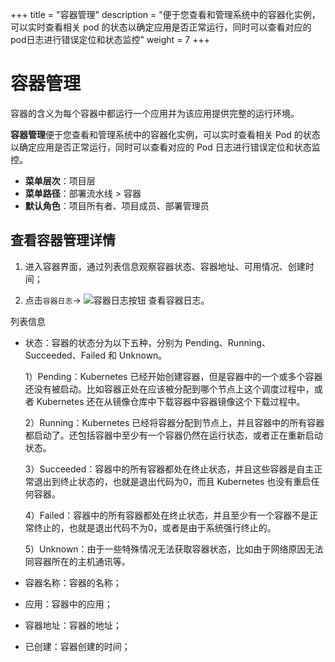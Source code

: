 ﻿+++
title = "容器管理"
description = "便于您查看和管理系统中的容器化实例，可以实时查看相关 pod 的状态以确定应用是否正常运行，同时可以查看对应的 pod日志进行错误定位和状态监控"
weight = 7
+++


# 容器管理

容器的含义为每个容器中都运行一个应用并为该应用提供完整的运行环境。

**容器管理**便于您查看和管理系统中的容器化实例，可以实时查看相关 Pod 的状态以确定应用是否正常运行，同时可以查看对应的 Pod 日志进行错误定位和状态监控。

  - **菜单层次**：项目层
  - **菜单路径**：部署流水线 > 容器
  - **默认角色**：项目所有者、项目成员、部署管理员

## 查看容器管理详情

 1. 进入容器界面，通过列表信息观察容器状态、容器地址、可用情况、创建时间；

 1. 点击`容器日志`→ ![容器日志按钮](/docs/user-guide/deployment-pipeline/image/container_log_button.png) 查看容器日志。

列表信息

 - 状态：容器的状态分为以下五种，分别为 Pending、Running、Succeeded、Failed 和 Unknown。

    1）Pending：Kubernetes 已经开始创建容器，但是容器中的一个或多个容器还没有被启动。比如容器正处在应该被分配到哪个节点上这个调度过程中，或者 Kubernetes 还在从镜像仓库中下载容器中容器镜像这个下载过程中。

    2）Running：Kubernetes 已经将容器分配到节点上，并且容器中的所有容器都启动了。还包括容器中至少有一个容器仍然在运行状态，或者正在重新启动状态。

    3）Succeeded：容器中的所有容器都处在终止状态，并且这些容器是自主正常退出到终止状态的，也就是退出代码为0，而且 Kubernetes 也没有重启任何容器。

    4）Failed：容器中的所有容器都处在终止状态，并且至少有一个容器不是正常终止的，也就是退出代码不为0，或者是由于系统强行终止的。

    5）Unknown：由于一些特殊情况无法获取容器状态，比如由于网络原因无法同容器所在的主机通讯等。

 - 容器名称：容器的名称；
 - 应用：容器中的应用；
 - 容器地址：容器的地址；
 - 已创建：容器创建的时间；